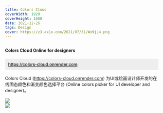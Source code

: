 ```yaml
---
title: Colors Cloud
coverWidth: 1920
coverHeight: 1080
date: 2021-12-26
tags: Design
cover: https://z3.ax1x.com/2021/07/31/Wx9jL4.png
---
```


<!-- <div style="background-color: #eeeeee; width: 120px; padding:5px 20px; border-radius: 3px;">Read More</div> -->
<!-- more -->

## 
#### Colors Cloud Online for designers
<div style="background-color:#eeeeee; border-radius:3px; padding:10px;">
  <a href="https://colors-cloud.onrender.com" style="text-shadow: 1px 1px 3px #888;">https://colors-cloud.onrender.com</a>
</div>

<br/>
<div class="card">
Colors Cloud (<a href="https://colors-cloud.onrender.com">https://colors-cloud.onrender.com</a>) 为UI或绘画设计师开发的在线固态颜色和渐变颜色选择平台 (Online colors picker for UI developer and designer)。
</div>

<br/>
<img src="https://z3.ax1x.com/2021/07/31/WvT2FJ.png">

<br/>
<img src="https://z3.ax1x.com/2021/07/31/Wx9jL4.png">